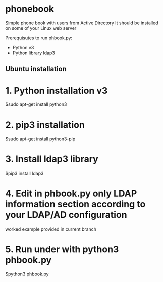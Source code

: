 # phonebook
Simple phone book with users from Active Directory
It should be installed on some of your Linux web server

Prerequisutes to run phbook.py:
- Python v3
- Python library ldap3

## Ubuntu installation
# 1. Python installation v3
$sudo apt-get install python3

# 2. pip3 installation
$sudo apt-get install python3-pip

# 3. Install ldap3 library
$pip3 install ldap3

# 4. Edit in phbook.py only LDAP information section according to your LDAP/AD configuration
worked example provided in current branch

# 5. Run under with python3 phbook.py
$python3 phbook.py
